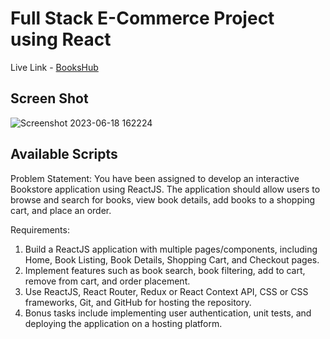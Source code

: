 # Full Stack E-Commerce Project using React

Live Link - [BooksHub](https://bookshub-ier7.onrender.com/)


## Screen Shot
![Screenshot 2023-06-18 162224](https://github.com/aditya7ss/BooksHub/assets/100330745/9c7559aa-2a1f-4e61-81a7-bb79ac1236a8)


## Available Scripts

Problem Statement:
You have been assigned to develop an interactive Bookstore application using ReactJS. The application should allow users to browse and search for books, view book details, add books to a shopping cart, and place an order.

Requirements:
1. Build a ReactJS application with multiple pages/components, including Home, Book Listing, Book Details, Shopping Cart, and Checkout pages.
2. Implement features such as book search, book filtering, add to cart, remove from cart, and order placement.
3. Use ReactJS, React Router, Redux or React Context API, CSS or CSS frameworks, Git, and GitHub for hosting the repository.
4. Bonus tasks include implementing user authentication, unit tests, and deploying the application on a hosting platform.